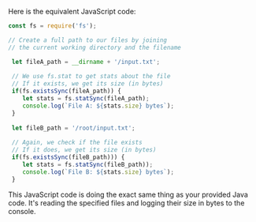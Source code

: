 Here is the equivalent JavaScript code:

```javascript
const fs = require('fs');

// Create a full path to our files by joining 
// the current working directory and the filename

 let fileA_path = __dirname + '/input.txt';
 
 // We use fs.stat to get stats about the file
 // If it exists, we get its size (in bytes)
 if(fs.existsSync(fileA_path)) {
    let stats = fs.statSync(fileA_path);
    console.log(`File A: ${stats.size} bytes`);
 }
 
 let fileB_path = '/root/input.txt';
 
 // Again, we check if the file exists
 // If it does, we get its size (in bytes)
 if(fs.existsSync(fileB_path))) {
    let stats = fs.statSync(fileB_path));
    console.log(`File B: ${stats.size} bytes`);
 }
```
This JavaScript code is doing the exact same thing as your provided Java code. It's reading the specified files and logging their size in bytes to the console.
